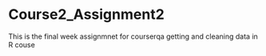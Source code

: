 # Course2_Assignment2
This is the final week assignmnet for courserqa getting and cleaning data in R  couse

